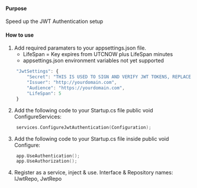 #### Purpose

Speed up the JWT Authentication setup

#### How to use

1.  Add required paramaters to your appsettings.json file.
	* LifeSpan = Key expires from UTCNOW plus LifeSpan minutes
	* appsettings.json environment variables not yet supported
	
```javascript
	"JwtSettings": {
		"Secret": "THIS IS USED TO SIGN AND VERIFY JWT TOKENS, REPLACE IT WITH YOUR OWN SECRET, IT CAN BE ANY STRING",
		"Issuer": "http://yourdomain.com",
		"Audience": "https://yourdomain.com",
		"LifeSpan": 5
	}
```

2.  Add the following code to your Startup.cs file public void ConfigureServices:

```C
	services.ConfigureJwtAuthentication(Configuration);
``` 

3.  Add the following code to your Startup.cs file inside public void Configure: 

```C
	app.UseAuthentication();
	app.UseAuthorization();
```

4.  Register as a service, inject & use. Interface & Repository names: IJwtRepo, JwtRepo